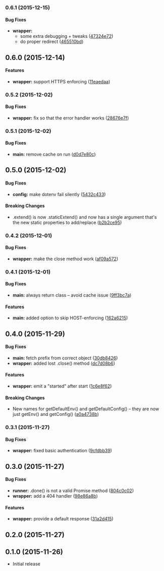 ### 0.6.1 (2015-12-15)


#### Bug Fixes

* **wrapper:**
  * some extra debugging + tweaks ([47324e72](https://github.com/voxpelli/node-vp-express-wrapper/commit/47324e72be8ef94854b2d12296d2a73e585c7164))
  * do proper redirect ([465510bd](https://github.com/voxpelli/node-vp-express-wrapper/commit/465510bdf629b9deb507a210f42efc88f0aefae2))


## 0.6.0 (2015-12-14)


#### Features

* **wrapper:** support HTTPS enforcing ([11eaedaa](https://github.com/voxpelli/node-vp-express-wrapper/commit/11eaedaa8dead2812d790773d1b993f123b1d96f))


### 0.5.2 (2015-12-02)


#### Bug Fixes

* **wrapper:** fix so that the error handler works ([28676e7f](https://github.com/voxpelli/node-vp-express-wrapper/commit/28676e7f6e8ef77a891fb43d839446880d2346c6))


### 0.5.1 (2015-12-02)


#### Bug Fixes

* **main:** remove cache on run ([d0d7e80c](https://github.com/voxpelli/node-vp-express-wrapper/commit/d0d7e80c6a1bfd01116900b523de07cdfb77ae02))


## 0.5.0 (2015-12-02)


#### Bug Fixes

* **config:** make dotenv fail silently ([5432c433](https://github.com/voxpelli/node-vp-express-wrapper/commit/5432c433251c381de8b366a795b57e542f23e7f6))


#### Breaking Changes

* .extend() is now .staticExtend() and now has a single argument that's the new static properties to add/replace
 ([b2b2ce95](https://github.com/voxpelli/node-vp-express-wrapper/commit/b2b2ce9507c7f763d40d7af2ea53772204022068))


### 0.4.2 (2015-12-01)


#### Bug Fixes

* **wrapper:** make the close method work ([af09a572](https://github.com/voxpelli/node-vp-express-wrapper/commit/af09a5720363d9d03e0f03f04401379548450d14))


### 0.4.1 (2015-12-01)


#### Bug Fixes

* **main:** always return class – avoid cache issue ([9ff3bc7a](https://github.com/voxpelli/node-vp-express-wrapper/commit/9ff3bc7a62200339aea589811b4436930a420741))


#### Features

* **main:** added option to skip HOST-enforcing ([162a6215](https://github.com/voxpelli/node-vp-express-wrapper/commit/162a6215067c5911e955efbedf732de7d3a20500))


## 0.4.0 (2015-11-29)


#### Bug Fixes

* **main:** fetch prefix from correct object ([30db8426](https://github.com/voxpelli/node-vp-express-wrapper/commit/30db8426d8768ac2f13e84f4446c547123c908b6))
* **wrapper:** added lost .close() method ([dc7d08b6](https://github.com/voxpelli/node-vp-express-wrapper/commit/dc7d08b687a9d85af8b3d40ffce4079accf2b0f5))


#### Features

* **wrapper:** emit a "started" after start ([1c6e8f62](https://github.com/voxpelli/node-vp-express-wrapper/commit/1c6e8f62bde3f5774c722c34368e9c320f272c34))


#### Breaking Changes

* New names for getDefaultEnv() and getDefaultConfig() – they are now just getEnv() and getConfig()
 ([a0a4738b](https://github.com/voxpelli/node-vp-express-wrapper/commit/a0a4738b26d128407fda07e0f75eacc254af28e3))


### 0.3.1 (2015-11-27)


#### Bug Fixes

* **wrapper:** fixed basic authentication ([9cfdbb39](https://github.com/voxpelli/node-vp-express-wrapper/commit/9cfdbb3971fd824932a6655ce925215e1b7d8407))


## 0.3.0 (2015-11-27)


#### Bug Fixes

* **runner:** .done() is not a valid Promise method ([804c0c02](https://github.com/voxpelli/node-vp-express-wrapper/commit/804c0c020c0bbe85bdd23b4bdf1c4f652620d81d))
* **wrapper:** add a 404 handler ([98e86a8b](https://github.com/voxpelli/node-vp-express-wrapper/commit/98e86a8b273356496b750c09f5ed8819c86cf5fa))


#### Features

* **wrapper:** provide a default response ([31a2d415](https://github.com/voxpelli/node-vp-express-wrapper/commit/31a2d415fb70ff8658e66d82219e90c0cb8ea53a))


## 0.2.0 (2015-11-27)


## 0.1.0 (2015-11-26)

* Initial release

